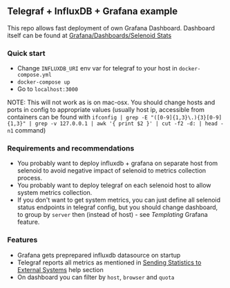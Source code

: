 ## Telegraf + InfluxDB + Grafana example

This repo allows fast deployment of own Grafana Dashboard.
Dashboard itself can be found at [Grafana/Dashboards/Selenoid Stats](https://grafana.com/dashboards/3632)

### Quick start

- Change `INFLUXDB_URI` env var for telegraf to your host in `docker-compose.yml`
- `docker-compose up`
- Go to `localhost:3000`

NOTE: This will not work as is on mac-osx. You should change hosts and ports in config to appropriate values
(usually host ip, accessible from containers can be found with `ifconfig | grep -E "([0-9]{1,3}\.){3}[0-9]{1,3}" | grep -v 127.0.0.1 | awk '{ print $2 }' | cut -f2 -d: | head -n1` command)

### Requirements and recommendations

- You probably want to deploy influxdb + grafana on separate host from selenoid to avoid negative impact of selenoid to metrics collection process.
- You probably want to deploy telegraf on each selenoid host to allow system metrics collection.
- If you don't want to get system metrics, you can just define all selenoid status endpoints in telegraf config, but you should change dashboard, to group by `server` then (instead of host) - see *Templating* Grafana feature.

### Features

- Grafana gets preprepared influxdb datasource on startup
- Telegraf reports all metrics as mentioned in [Sending Statistics to External Systems](http://aerokube.com/selenoid/latest/#_sending_statistics_to_external_systems) help section
- On dashboard you can filter by `host`, `browser` and `quota`
